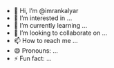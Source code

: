 - 👋 Hi, I’m @imrankalyar
- 👀 I’m interested in ...
- 🌱 I’m currently learning ...
- 💞️ I’m looking to collaborate on ...
- 📫 How to reach me ...
- 😄 Pronouns: ...
- ⚡ Fun fact: ...

<!---
imrankalyar/imrankalyar is a ✨ special ✨ repository because its `README.md` (this file) appears on your GitHub profile.
You can click the Preview link to take a look at your changes.
--->

